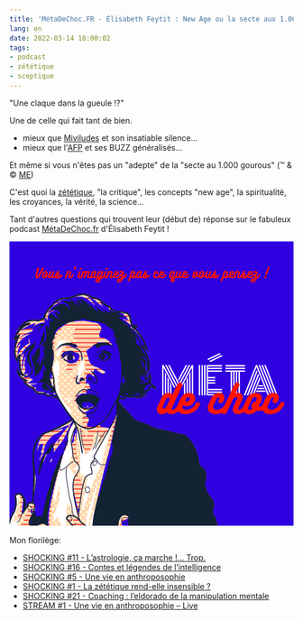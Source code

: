 ```yaml
---
title: 'MétaDeChoc.FR - Élisabeth Feytit : New Age ou la secte aux 1.000 gourous…'
lang: en
date: 2022-03-14 18:00:02
tags:
- podcast
- zététique
- sceptique
---
```


"Une claque dans la gueule !?"

Une de celle qui fait tant de bien.

- mieux que [Miviludes](https://fr.wikipedia.org/wiki/Mission_interminist%C3%A9rielle_de_vigilance_et_de_lutte_contre_les_d%C3%A9rives_sectaires) et son insatiable silence…
- mieux que l'[AFP](https://fr.wikipedia.org/wiki/Agence_France-Presse) et ses BUZZ généralisés…

Et même si vous n'êtes pas un "adepte" de la "secte au 1.000 gourous" (™ & © [ME](mailto:gandalf@gk2.net))

C'est quoi la [zététique](https://fr.wikipedia.org/wiki/Z%C3%A9t%C3%A9tique), "la critique", les concepts "new age", la spiritualité, les croyances, la vérité, la science…

Tant d'autres questions qui trouvent leur (début de) réponse sur le fabuleux podcast [MétaDeChoc.fr](https://metadechoc.fr/) d'Élisabeth Feytit !

<img src="/uploads/images/visuels/METADECHOC_PIPPA_AVATAR_MAKER.png" width="1000px" heigth="1000px">

Mon florilège:
- [SHOCKING #11 - L’astrologie, ça marche !… Trop.](https://metadechoc.fr/podcast/lastrologie-ca-marche-trop/)
- [SHOCKING #16 - Contes et légendes de l’intelligence](https://metadechoc.fr/podcast/contes-et-legendes-de-lintelligence)
- [SHOCKING #5 - Une vie en anthroposophie](https://metadechoc.fr/podcast/une-vie-en-anthroposophie)
- [SHOCKING #1 - La zététique rend-elle insensible ?](https://metadechoc.fr/podcast/la-zetetique-rend-elle-insensible-avec-samuel-buisseret/)
- [SHOCKING #21 - Coaching : l’eldorado de la manipulation mentale](https://metadechoc.fr/podcast/coaching-eldorado-de-la-manipulation-mentale/)
- [STREAM #1 - Une vie en anthroposophie – Live](https://metadechoc.fr/podcast/stream-1-une-vie-en-anthroposophie-livre/)
